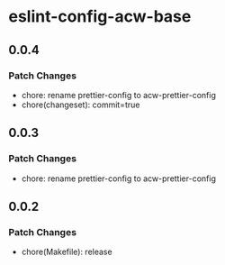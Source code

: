 # eslint-config-acw-base

## 0.0.4

### Patch Changes

- chore: rename prettier-config to acw-prettier-config
- chore(changeset): commit=true

## 0.0.3

### Patch Changes

- chore: rename prettier-config to acw-prettier-config

## 0.0.2

### Patch Changes

- chore(Makefile): release
